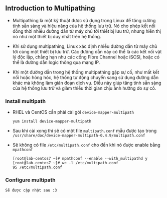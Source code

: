 ## Introduction to Multipathing

- Multipathing là một kỹ thuật được sử dụng trong Linux để tăng cường tính sẵn sàng và hiệu năng của hệ thống lưu trữ. Nó cho phép kết nối đồng thời nhiều đường dẫn từ máy chủ tới thiết bị lưu trữ, nhưng hiển thị nó như một thiết bị duy nhất trên hệ thống.

- Khi sử dụng multipathing, Linux xác định nhiều đường dẫn từ máy chủ tới cùng một thiết bị lưu trữ. Các đường dẫn này có thể là các kết nối vật lý độc lập, chẳng hạn như các cổng Fibre Channel hoặc iSCSI, hoặc có thể là đường dẫn logic thông qua mạng IP.

- Khi một đường dẫn trong hệ thống multipathing gặp sự cố, như mất kết nối hoặc hỏng hóc, hệ thống tự động chuyển sang sử dụng đường dẫn khác mà không làm gián đoạn dịch vụ. Điều này giúp tăng tính sẵn sàng của hệ thống lưu trữ và giảm thiểu thời gian chịu ảnh hưởng do sự cố.

### Install multipath

- RHEL và CentOS cần phải cài gói `device-mapper-multipath`
    ```
    yum install device-mapper-multipath
    ```

- Sau khi cài xong thì sẽ có một file `multipath.conf` mẫu được tạo trong `/usr/share/doc/device-mapper-multipath-0.4.9/multipath.conf`
- Sẽ không có file `/etc/multipath.conf` cho đến khi nó được enable bằng `mpathconf`
    ```
    [root@lab-centos7 ~]# mpathconf --enable --with_multipathd y
    [root@lab-centos7 ~]# wc -l /etc/multipath.conf
    95 /etc/multipath.conf
    ```

### Configure multipath

`Sẽ được cập nhật sau :3`